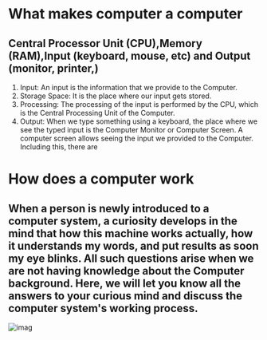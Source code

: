 
# What makes computer a computer
## Central Processor Unit (CPU),Memory (RAM),Input (keyboard, mouse, etc) and Output (monitor, printer,)
1. Input: An input is the information that we provide to the Computer.
2.  Storage Space: It is the place where our input gets stored.
3. Processing: The processing of the input is performed by the CPU, which is the Central Processing Unit of the Computer.
4. Output: When we type something using a keyboard, the place where we see the typed input is the Computer Monitor or Computer Screen. A computer screen allows seeing the input we provided to the Computer. Including this, there are 


# How does a computer work
## When a person is newly introduced to a computer system, a curiosity develops in the mind that how this machine works actually, how it understands my words, and put results as soon my eye blinks. All such questions arise when we are not having knowledge about the Computer background. Here, we will let you know all the answers to your curious mind and discuss the computer system's working process.


![imag](https://cdn4.explainthatstuff.com/how-computer-works.png)
